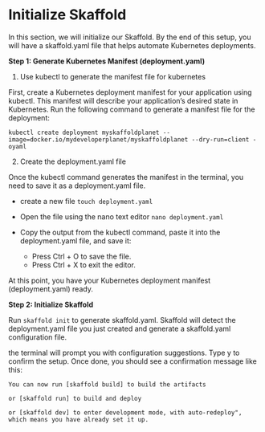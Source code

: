 # Initialize Skaffold

In this section, we will initialize our Skaffold. By the end of this setup, you will have a skaffold.yaml file that helps automate Kubernetes deployments.

**Step 1: Generate Kubernetes Manifest (deployment.yaml)**

1. Use  kubectl  to generate the manifest file for kubernetes

First, create a Kubernetes deployment manifest for your application using kubectl. This manifest will describe your application’s desired state in Kubernetes.
Run the following command to generate a manifest file for the deployment:

`kubectl create deployment myskaffoldplanet --image=docker.io/mydeveloperplanet/myskaffoldplanet --dry-run=client -oyaml`

2. Create the deployment.yaml file

Once the kubectl command generates the manifest in the terminal, you need to save it as a deployment.yaml file.

- create a new file
`touch deployment.yaml`

- Open the file using the nano text editor
`nano deployment.yaml`

- Copy the output from the kubectl command, paste it into the deployment.yaml file, and save it:
	- Press Ctrl + O to save the file.
	- Press Ctrl + X to exit the editor.

At this point, you have your Kubernetes deployment manifest (deployment.yaml) ready.

**Step 2: Initialize Skaffold**

Run `skaffold init` to generate skaffold.yaml. Skaffold will detect the deployment.yaml file you just created and generate a skaffold.yaml configuration file.

the terminal will prompt you with configuration suggestions. Type y to confirm the setup.
Once done, you should see a confirmation message like this:

```
You can now run [skaffold build] to build the artifacts

or [skaffold run] to build and deploy

or [skaffold dev] to enter development mode, with auto-redeploy", which means you have already set it up.
```